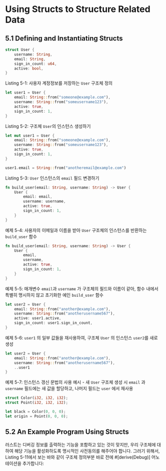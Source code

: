 # Using Structs to Structure Related Data

## 5.1 Defining and Instantiating Structs

```rs
struct User {
    username: String,
    email: String,
    sign_in_count: u64,
    active: bool,
}
```

Listing 5-1: 사용자 계정정보를 저장하는 `User` 구조체 정의

```rs
let user1 = User {
    email: String::from("someone@example.com"),
    username: String::from("someusername123"),
    active: true,
    sign_in_count: 1,
}
```

Listing 5-2: 구조체 `User`의 인스턴스 생성하기

```rs
let mut user1 = User {
    email: String::from("someone@example.com"),
    username: String::from("someusername123"),
    active: true,
    sign_in_count: 1,
}

user1.email = String::from("anotheremail@example.com")
```

Listing 5-3: `User` 인스턴스의 `email` 필드 변경하기

```rs
fn build_user(email: String, username: String) -> User {
    User {
        email: email,
        username: username,
        active: true,
        sign_in_count: 1,
    }
}
```

예제 5-4: 사용자의 이메일과 이름을 받아 `User` 구조체의 인스턴스를 반환하는 `build_user` 함수

```rs
fn build_user(email: String, username: String) -> User {
    User {
        email,
        username,
        active: true,
        sign_in_count: 1,
    }
}
```

예제 5-5: 매개변수 `email`과 `username` 가 구조체의 필드와 이름이 같아, 함수 내에서 특별히 명시하지 않고 초기화한 예인 `build_user` 함수

```rs
let user2 = User {
    email: String::from("another@example.com"),
    username: String::from("anotherusername567"),
    active: user1.active,
    sign_in_count: user1.sign_in_count,
}
```

예제 5-6: `user1` 의 일부 값들을 재사용하여, 구조체 `User` 의 인스턴스 `user2`를 새로 생성

```rs
let user2 = User {
    email: String::from("another@example.com"),
    username: String::from("anotherusername567"),
    ..user1
}
```

예제 5-7: 인스턴스 갱신 문법의 사용 예시 - 새 `User` 구조체 생성 시 `email` 과 `username` 필드에는 새 값을 할당하고, 나머지 필드는 `user` 에서 재사용

```rs
struct Color(i32, i32, i32);
struct Point(i32, i32, i32);

let black = Color(0, 0, 0);
let origin = Point(0, 0, 0);
```

## 5.2 An Example Program Using Structs

러스트는 디버깅 정보를 출력하는 기능을 포함하고 있는 것이 맞지만, 우리 구조체에 대하여 해당 기능을 활성화하도록 명시적인 사전동의를 해주어야 합니다. 그러기 위해서, Listing 5-11에서 보는 바와 같이 구조체 정의부분 바로 전에 #[derive(Debug)] 어노테이션을 추가합니다:
